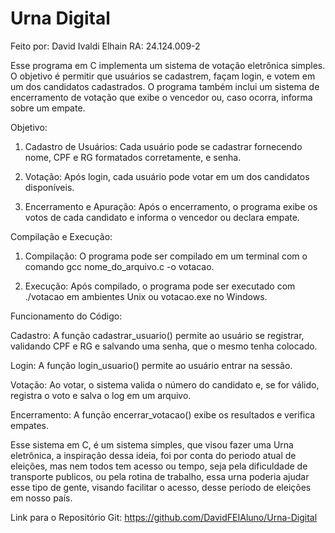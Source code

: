 # Urna Digital

Feito por: David Ivaldi Elhain
RA: 24.124.009-2


Esse programa em C implementa um sistema de votação eletrônica simples. O objetivo é permitir que usuários se cadastrem, façam login, e votem em um dos candidatos cadastrados. O programa também inclui um sistema de encerramento de votação que exibe o vencedor ou, caso ocorra, informa sobre um empate.

Objetivo:

1. Cadastro de Usuários: Cada usuário pode se cadastrar fornecendo nome, CPF e RG formatados corretamente, e senha.


2. Votação: Após login, cada usuário pode votar em um dos candidatos disponíveis.


3. Encerramento e Apuração: Após o encerramento, o programa exibe os votos de cada candidato e informa o vencedor ou declara empate.



Compilação e Execução:

1. Compilação: O programa pode ser compilado em um terminal com o comando gcc nome_do_arquivo.c -o votacao.


2. Execução: Após compilado, o programa pode ser executado com ./votacao em ambientes Unix ou votacao.exe no Windows.



Funcionamento do Código:

Cadastro: A função cadastrar_usuario() permite ao usuário se registrar, validando CPF e RG e salvando uma senha, que o mesmo tenha colocado.

Login: A função login_usuario() permite ao usuário entrar na sessão.

Votação: Ao votar, o sistema valida o número do candidato e, se for válido, registra o voto e salva o log em um arquivo.

Encerramento: A função encerrar_votacao() exibe os resultados e verifica empates.

Esse sistema em C, é um sistema simples, que visou fazer uma Urna eletrônica, a inspiração dessa ideia, foi por conta do periodo atual de eleições, mas nem todos tem acesso ou tempo, seja pela dificuldade de transporte publicos, ou pela rotina de trabalho, essa urna poderia ajudar esse tipo de gente, visando facilitar o acesso, desse período de eleições em nosso país.

Link para o Repositório Git: https://github.com/DavidFEIAluno/Urna-Digital
